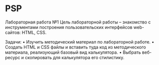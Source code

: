 # PSP
Лабораторная работа №1
Цель лабораторной работы – знакомство с инструментами построения пользовательских интерфейсов web-сайтов: HTML, CSS. 

Задачи:
•	Изучить методический материал по лабораторной работе.
•	Создать HTML и CSS файлы и вставить туда код из методического материала, реализующий базовый вид калькулятора.
•	Выбрать веб-ресурс и скопировать для калькулятора его стилистику.

